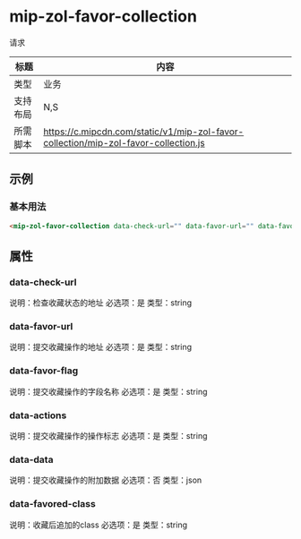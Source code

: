 # mip-zol-favor-collection

请求

标题|内容
----|----
类型|业务
支持布局|N,S|
所需脚本|https://c.mipcdn.com/static/v1/mip-zol-favor-collection/mip-zol-favor-collection.js

## 示例

### 基本用法
```html
<mip-zol-favor-collection data-check-url="" data-favor-url="" data-favor-flag="type" data-actions='[1,2]' data-data='{}' data-favored-class=""></mip-zol-favor-collection>
```

## 属性

### data-check-url

说明：检查收藏状态的地址
必选项：是
类型：string

### data-favor-url

说明：提交收藏操作的地址
必选项：是
类型：string

### data-favor-flag

说明：提交收藏操作的字段名称
必选项：是
类型：string

### data-actions

说明：提交收藏操作的操作标志
必选项：是
类型：string

### data-data

说明：提交收藏操作的附加数据
必选项：否
类型：json

### data-favored-class

说明：收藏后追加的class
必选项：是
类型：string



